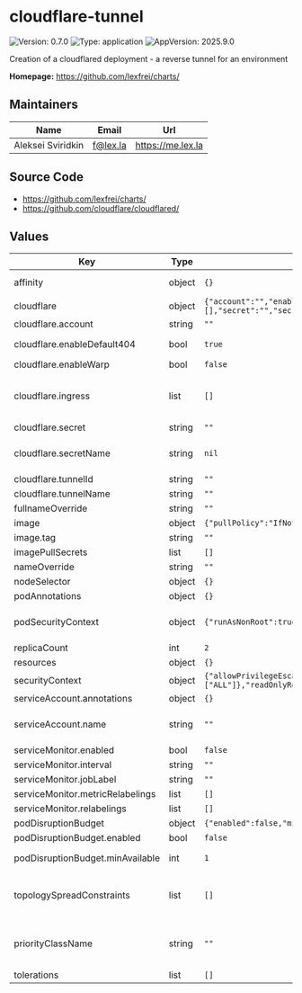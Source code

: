 # cloudflare-tunnel

![Version: 0.7.0](https://img.shields.io/badge/Version-0.7.0-informational?style=flat-square) ![Type: application](https://img.shields.io/badge/Type-application-informational?style=flat-square) ![AppVersion: 2025.9.0](https://img.shields.io/badge/AppVersion-2025.9.0-informational?style=flat-square)

Creation of a cloudflared deployment - a reverse tunnel for an environment

**Homepage:** <https://github.com/lexfrei/charts/>

## Maintainers

| Name | Email | Url |
| ---- | ------ | --- |
| Aleksei Sviridkin | <f@lex.la> | <https://me.lex.la> |

## Source Code

* <https://github.com/lexfrei/charts/>
* <https://github.com/cloudflare/cloudflared/>

## Values

| Key | Type | Default | Description |
|-----|------|---------|-------------|
| affinity | object | `{}` | Default affinity is to spread out over nodes; use this to override |
| cloudflare | object | `{"account":"","enableDefault404":true,"enableWarp":false,"ingress":[],"secret":"","secretName":null,"tunnelId":"","tunnelName":""}` | Cloudflare parameters |
| cloudflare.account | string | `""` | Your Cloudflare account number |
| cloudflare.enableDefault404 | bool | `true` | If true, enable the default 404 page. Needs to be false if you want to use a '*' wildcard rule. |
| cloudflare.enableWarp | bool | `false` | If true, turn on WARP routing for TCP |
| cloudflare.ingress | list | `[]` | Define ingress rules for the tunnel See https://developers.cloudflare.com/cloudflare-one/connections/connect-apps/configuration/configuration-file/ingress |
| cloudflare.secret | string | `""` | The secret for the tunnel |
| cloudflare.secretName | string | `nil` | If defined, no secret is created for the credentials, and instead, the secret referenced is used |
| cloudflare.tunnelId | string | `""` | The ID of the above tunnel |
| cloudflare.tunnelName | string | `""` | The name of the tunnel this instance will serve |
| fullnameOverride | string | `""` |  |
| image | object | `{"pullPolicy":"IfNotPresent","repository":"cloudflare/cloudflared","tag":""}` | The image to use |
| image.tag | string | `""` | If supplied, this overrides "appVersion" |
| imagePullSecrets | list | `[]` |  |
| nameOverride | string | `""` |  |
| nodeSelector | object | `{}` |  |
| podAnnotations | object | `{}` |  |
| podSecurityContext | object | `{"runAsNonRoot":true,"runAsUser":65532}` | Security items common to everything in the pod.  Here we require that it does not run as the user defined in the image, literally named "nonroot" |
| replicaCount | int | `2` | The version of the image to use |
| resources | object | `{}` |  |
| securityContext | object | `{"allowPrivilegeEscalation":false,"capabilities":{"drop":["ALL"]},"readOnlyRootFilesystem":true}` | Security items for one container. We lock it down |
| serviceAccount.annotations | object | `{}` | Annotations to add to the service account |
| serviceAccount.name | string | `""` | The name of the service account to use If not set and create is true, a name is generated using the fullname template |
| serviceMonitor.enabled | bool | `false` | Enable prometheus Service Monitor |
| serviceMonitor.interval | string | `""` | Scrape interval for Prometheus |
| serviceMonitor.jobLabel | string | `""` | Job label for the ServiceMonitor |
| serviceMonitor.metricRelabelings | list | `[]` | Metric relabelings for the ServiceMonitor |
| serviceMonitor.relabelings | list | `[]` | Relabelings for the ServiceMonitor |
| podDisruptionBudget | object | `{"enabled":false,"minAvailable":1}` | Pod Disruption Budget configuration |
| podDisruptionBudget.enabled | bool | `false` | Enable Pod Disruption Budget |
| podDisruptionBudget.minAvailable | int | `1` | Minimum number of available pods (conflicts with maxUnavailable) |
| topologySpreadConstraints | list | `[]` | Topology spread constraints for pod distribution across zones/nodes See https://kubernetes.io/docs/concepts/scheduling-eviction/topology-spread-constraints/ |
| priorityClassName | string | `""` | Priority class name for pod scheduling priority See https://kubernetes.io/docs/concepts/scheduling-eviction/pod-priority-preemption/ |
| tolerations | list | `[]` |  |
